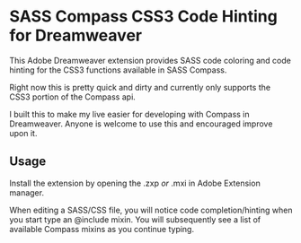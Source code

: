 SASS Compass CSS3 Code Hinting for Dreamweaver
==============================================

This Adobe Dreamweaver extension provides SASS code coloring and code hinting for the CSS3 functions available in SASS Compass.

Right now this is pretty quick and dirty and currently only supports the CSS3 portion of the Compass api.

I built this to make my live easier for developing with Compass in Dreamweaver. Anyone is welcome to use this and encouraged improve upon it.

Usage
-----

Install the extension by opening the .zxp *or* .mxi in Adobe Extension manager.

When editing a SASS/CSS file, you will notice code completion/hinting when you start type an @include mixin. You will subsequently see a list of available Compass mixins as you continue typing.